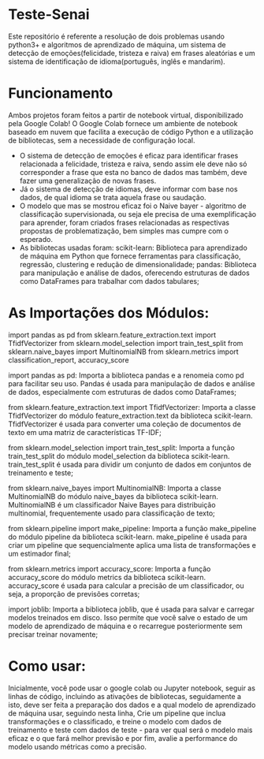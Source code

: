 # Teste-Senai
Este repositório é referente a resolução de dois problemas usando python3+ e algoritmos de aprendizado de máquina,  um sistema de detecção de emoções(felicidade, tristeza e raiva) em frases aleatórias e um sistema de identificação de idioma(português, inglês e mandarim).

# Funcionamento
Ambos projetos foram feitos a partir de notebook virtual, disponibilizado pela Google Colab!
 O Google Colab fornece um ambiente de notebook baseado em nuvem que facilita a execução de código Python e a utilização de bibliotecas, sem a necessidade de configuração local.
- O sistema de detecção de emoções é eficaz para identificar frases relacionada a felicidade, tristeza e raiva, sendo assim ele deve não só corresponder a frase que esta no banco de dados mas também, deve fazer uma generalização de novas frases.
- Já o sistema de detecção de idiomas, deve informar com base nos dados, de qual idioma se trata aquela frase ou saudação.
- O modelo que mas se mostrou eficaz foi o Naive bayer - algoritmo de classificação supervisionada, ou seja ele precisa de uma exemplificação para aprender, foram criados frases relacionadas as respectivas propostas de problematização, bem simples mas cumpre com o esperado.
- As bibliotecas usadas foram:
 scikit-learn: Biblioteca para aprendizado de máquina em Python que fornece ferramentas para classificação, regressão, clustering e redução de dimensionalidade;
 pandas: Biblioteca para manipulação e análise de dados, oferecendo estruturas de dados como DataFrames para trabalhar com dados tabulares;

# As Importações dos Módulos:
import pandas as pd
from sklearn.feature_extraction.text import TfidfVectorizer
from sklearn.model_selection import train_test_split
from sklearn.naive_bayes import MultinomialNB
from sklearn.metrics import classification_report, accuracy_score

import pandas as pd: Importa a biblioteca pandas e a renomeia como pd para facilitar seu uso. Pandas é usada para manipulação de dados e análise de dados, especialmente com estruturas de dados como DataFrames;

from sklearn.feature_extraction.text import TfidfVectorizer: Importa a classe TfidfVectorizer do módulo feature_extraction.text da biblioteca scikit-learn. TfidfVectorizer é usada para converter uma coleção de documentos de texto em uma matriz de características TF-IDF;

from sklearn.model_selection import train_test_split: Importa a função train_test_split do módulo model_selection da biblioteca scikit-learn. train_test_split é usada para dividir um conjunto de dados em conjuntos de treinamento e teste;

from sklearn.naive_bayes import MultinomialNB: Importa a classe MultinomialNB do módulo naive_bayes da biblioteca scikit-learn. MultinomialNB é um classificador Naive Bayes para distribuição multinomial, frequentemente usado para classificação de texto;

from sklearn.pipeline import make_pipeline: Importa a função make_pipeline do módulo pipeline da biblioteca scikit-learn. make_pipeline é usada para criar um pipeline que sequencialmente aplica uma lista de transformações e um estimador final;

from sklearn.metrics import accuracy_score: Importa a função accuracy_score do módulo metrics da biblioteca scikit-learn. accuracy_score é usada para calcular a precisão de um classificador, ou seja, a proporção de previsões corretas;

import joblib: Importa a biblioteca joblib, que é usada para salvar e carregar modelos treinados em disco. Isso permite que você salve o estado de um modelo de aprendizado de máquina e o recarregue posteriormente sem precisar treinar novamente;
# Como usar:
 Inicialmente, você pode usar o google colab ou Jupyter notebook, seguir as linhas de código, incluindo as ativações de bibliotecas, seguidamente a isto, deve ser feita a preparação dos dados e a qual modelo de aprendizado de máquina usar, seguindo nesta linha, Crie um pipeline que inclua transformações e o classificado, e treine o modelo com dados de treinamento e teste com dados de teste - para ver qual será o modelo mais eficaz e o que fará melhor previsão e por fim, avalie a performance do modelo usando métricas como a precisão.
